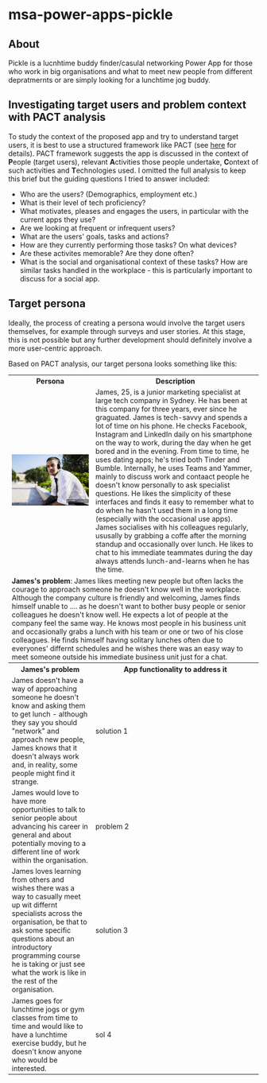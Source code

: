 # msa-power-apps-pickle

## About
Pickle is a lucnhtime buddy finder/casulal networking Power App for those who work in big organisations and what to meet new people from different depratmernts or are simply looking for a lunchtime jog buddy.

## Investigating target users and problem context with PACT analysis
To study the context of the proposed app and try to understand target users, it is best to use a structured framework like PACT (see [here](http://hci.ilikecake.ie/requirements/pact.htm) for details). PACT framework suggests the app is discussed in the context of **P**eople (target users), relevant **A**ctivities those people undertake, **C**ontext of such activities and **T**echnologies used. I omitted the full analysis to keep this brief but the guiding questions I tried to answer included:

* Who are the users? (Demographics, employment etc.)
* What is their level of tech proficiency?
* What motivates, pleases and engages the users, in particular with the current apps they use?
* Are we looking at frequent or infrequent users?
* What are the users' goals, tasks and actions?
* How are they currently performing those tasks? On what devices?
* Are these activites memorable? Are they done often?
* What is the social and organisational context of these tasks? How are similar tasks handled in the workplace - this is particularly important to discuss for a social app.

## Target persona
Ideally, the process of creating a persona would involve the target users themselves, for example through surveys and user stories. At this stage, this is not possible but any further development should definitely involve a more user-centric approach.

Based on PACT analysis, our target persona looks something like this:

<table>
  <tr>
    <th>Persona </th>
    <th>Description</th>
  </tr>
  <tr>
    <td><img src="stock-photo-young-professional.jpg" alt="stock photo of a young professional"></td>
    <td>James, 25, is a junior marketing specialist at large tech company in Sydney. He has been at this company for three years, ever since he graguated.  James is tech-savvy and spends a lot of time on his phone. He checks Facebook, Instagram and LinkedIn daily on his smartphone on the way to work, during the day when he get bored and in the evening. From time to time, he uses dating apps; he's tried both Tinder and Bumble. Internally, he uses Teams and Yammer, mainly to discuss work and contaact people he doesn't know personally to ask specialist questions. He likes the simplicity of these interfaces and finds it easy to remember what to do when he hasn't used them in a long time (especially with the occasional use apps). James socialises with his colleagues regularly, ususally by grabbing a coffe after the morning standup and occasionally over lunch. He likes to chat to his immediate teammates during the day always attends lunch-and-learns when he has the time.</td>
  </tr>
  <tr>
    <td colspan="2"><b>James's problem</b>: James likes meeting new people but often lacks the courage to approach someone he doesn't know well in the workplace. Although the company culture is friendly and welcoming, James finds himself unable to .... as he doesn't want to bother busy people or senior colleagues he doesn't know well. He expects a lot of people at the company feel the same way. He knows most people in his business unit and occasionally grabs a lunch with his team or one or two of his close colleagues. He finds himself having solitary lunches often due to everyones' differnt schedules and he wishes there was an easy way to meet someone outside his immediate business unit just for a chat.</td>
  </tr>
  <tr>
    <th>James's problem</th>
    <th>App functionality to address it</th>
  </tr>
  <tr>
    <td>James doesn't have a way of approaching someone he doesn't know and asking them to get lunch - although they say you should "network" and approach new people, James knows that it doesn't always work and, in reality, some people might find it strange.</td><td>solution 1</td>
  </tr>
  <tr>
    <td>James would love to have more opportunities to talk to senior people about advancing his career in general and about potentially moving to a different line of work within the organisation.</td><td>problem 2</td>
  </tr>
  <tr>
    <td>James loves learning from others and wishes there was a way to casually meet up wit differnt specialists across the organisation, be that to ask some specific questions about an introductory programming course he is taking or just see what the work is like in the rest of the organisation.</td><td>solution 3</td>
  </tr>
  <tr>
    <td>James goes for lunchtime jogs or gym classes from time to time and would like to have a lunchtime exercise buddy, but he doesn't know anyone who would be interested.</td><td>sol 4</td>
  </tr>
</table>


